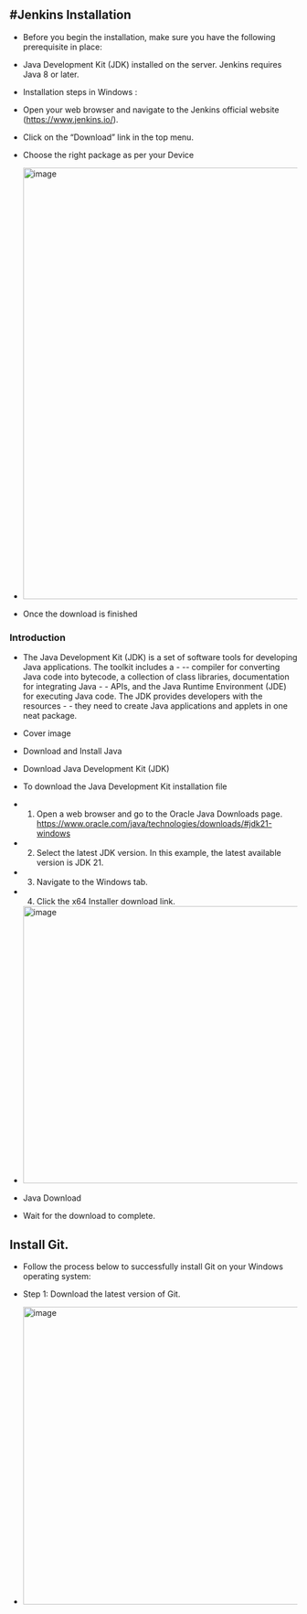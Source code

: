 ## #Jenkins Installation
- Before you begin the installation, make sure you have the following prerequisite in place:

- Java Development Kit (JDK) installed on the server. Jenkins requires Java 8 or later.
- Installation steps in Windows :
- Open your web browser and navigate to the Jenkins official website (https://www.jenkins.io/).
- Click on the “Download” link in the top menu.
- Choose the right package as per your Device
- <img width="1637" height="755" alt="image" src="https://github.com/user-attachments/assets/2e7abaee-8a03-4daf-89a5-f68fe01fa308" />

- Once the download is finished


### Introduction
- The Java Development Kit (JDK) is a set of software tools for developing Java applications. The toolkit includes a - -- compiler for converting Java code into bytecode, a collection of class libraries, documentation for integrating Java - - APIs, and the Java Runtime Environment (JDE) for executing Java code. The JDK provides developers with the resources - - they need to create Java applications and applets in one neat package.

- Cover image
- Download and Install Java
- Download Java Development Kit (JDK)
- To download the Java Development Kit installation file
- 1. Open a web browser and go to the Oracle Java Downloads page. https://www.oracle.com/java/technologies/downloads/#jdk21-windows
- 2. Select the latest JDK version. In this example, the latest available version is JDK 21.
- 3. Navigate to the Windows tab.
- 4. Click the x64 Installer download link.
- <img width="1400" height="485" alt="image" src="https://github.com/user-attachments/assets/1c0e07b2-5de8-489b-ad70-5b0ba051a38d" />


- Java Download
- Wait for the download to complete.

## Install Git.

- Follow the process below to successfully install Git on your Windows operating system:

- Step 1: Download the latest version of Git.
- <img width="974" height="521" alt="image" src="https://github.com/user-attachments/assets/43fb421a-7288-4c86-a8cb-8303132c8da4" />

